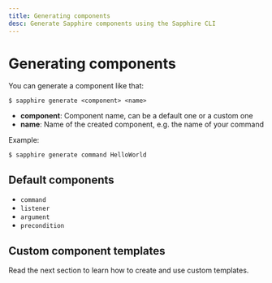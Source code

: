 ```yaml
---
title: Generating components
desc: Generate Sapphire components using the Sapphire CLI
---
```

# Generating components

You can generate a component like that:
```shell:no-line-numbers
$ sapphire generate <component> <name>
```
- **component**: Component name, can be a default one or a custom one
- **name**: Name of the created component, e.g. the name of your command

Example:
```shell:no-line-numbers
$ sapphire generate command HelloWorld
```

## Default components

- `command`
- `listener`
- `argument`
- `precondition`

## Custom component templates 

Read the next section to learn how to create and use custom templates.
